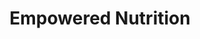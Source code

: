 ---
title: "Empowered Nutrition"
url: /willimantic/empowered-nutrition/
shop: nutrition supplements
---